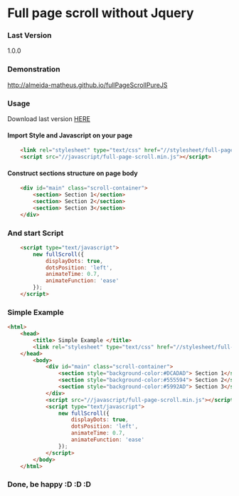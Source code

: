 # Full page scroll without Jquery


### Last Version
1.0.0
### Demonstration
http://almeida-matheus.github.io/fullPageScrollPureJS

### Usage

Download last version [HERE](https://github.com/almeida-matheus/fullPageScrollPureJS/releases/download/1.0.0/full-page-1.0.0.zip)

#### Import Style and Javascript on your page
```html
	<link rel="stylesheet" type="text/css" href="//stylesheet/full-page-scroll.min.css">
	<script src="//javascript/full-page-scroll.min.js"></script>
```

#### Construct sections structure on page body
```html
    <div id="main" class="scroll-container">
        <section> Section 1</section>
    	<section> Section 2</section>
    	<section> Section 3</section>
    </div>
```

### And start Script
```html
    <script type="text/javascript">
		new fullScroll({
			displayDots: true,
			dotsPosition: 'left',
			animateTime: 0.7,
			animateFunction: 'ease'
		});
	</script>
```
### Simple Example
```html
<html>
    <head> 
        <title> Simple Example </title>
        <link rel="stylesheet" type="text/css" href="//stylesheet/full-page-scroll.min.css">
    </head>
	    <body>
	        <div id="main" class="scroll-container">
	            <section style="background-color:#DCADAD"> Section 1</section>
	            <section style="background-color:#555594"> Section 2</section>
	            <section style="background-color:#5992AD"> Section 3</section>
	        </div>
	        <script src="//javascript/full-page-scroll.min.js"></script>
	        <script type="text/javascript">
		        new fullScroll({
			        displayDots: true,
			        dotsPosition: 'left',
			        animateTime: 0.7,
			        animateFunction: 'ease'
		        });
	        </script>
	    </body>
	</html>
```

### Done, be happy :D :D :D